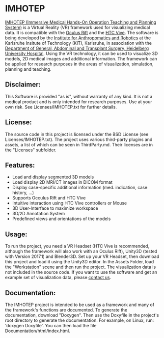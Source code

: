 IMHOTEP
===========================================================================

[IMHOTEP (Immersive Medical Hands-On Operation Teaching and Planning System)](http://imhotep-medical.org) is a
Virtual Reality (VR) framework used for visualizing medical data.
It is compatible with the [Oculus Rift](https://www.oculus.com) and the [HTC Vive](https://www.vive.com).
The software is being developed by the [Institute for Anthropomatics and Robotics](http://his.anthropomatik.kit.edu/english/index.php)
at the Karlsruhe Insitute of Technology (KIT), Karlsruhe, in association with the
[Department of General, Abdominal and Transplant Surgery, Heidelberg University Hospital](https://www.heidelberg-university-hospital.com).
Using the VR technology, it can be used to visualize 3D models, 2D medical images and additional information.
The framework can be applied for research purposes in the areas of visualization, simulation, planning and teaching.


Disclaimer:
---------------
This Software is provided "as is", without warranty of any kind. It is not a medical product and is only intended
for research purposes. Use at your own risk. See Licenses/IMHOTEP.txt for further
details.

License:
---------------
The source code in this project is licensed under the BSD License (see Licenses/IMHOTEP.txt). The project uses
various third-party plugins and assets, a list of which can be seen in ThirdParty.md. Their licenses are in the
"Licenses" subfolder.

Features:
---------------
- Load and display segmented 3D models
- Load display 2D MRI/CT images in DICOM format
- Display case-specific additional information (med. indication, case history, ...)
- Supports Occulus Rift and HTC Vive
- Intuitive interaction using HTC Vive controllers or Mouse
- 3D User-Interface to maximize workspace
- 3D/2D Annotation System
- Predefined views and orientations of the models

Usage:
---------------
To run the project, you need a VR Headset (HTC Vive is recommended, although the framework will also work with an
Oculus Rift), Unity3D (tested with Version 2017.1) and Blender3D. Set up your VR Headset, then download this project
and load it using the Unity3D editor. In the Assets Folder, load the "Workstation" scene and then run the project.
The visualization data is not included in the source code. If you want to use the software and get an example set of
visualization data, please [contact us](http://imhotep-medical.org/contact).

Documentation:
---------------
The IMHOTEP project is intended to be used as a framework and many of the framework's functions are documented.
To generate the documentation, download "Doxygen". Then use the Doxyfile in the project's root directory to
generate the documentation.
For example, on Linux, run: 'doxygen Doxyfile'. You can then load the file Documentation/html/index.html.
